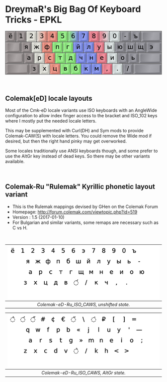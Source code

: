 DreymaR's Big Bag Of Keyboard Tricks - EPKL
===========================================

![EPKL help image for Colemak-eD-Ru on an ANSI board](./Rulemak_ANS_EPKL.png)

<br>

Colemak[eD] locale layouts
--------------------------
Most of the Cmk-eD locale variants use ISO keyboards with an AngleWide configuration to allow index finger access to the bracket and ISO_102 keys where I mostly put the needed locale letters.
  
This may be supplemented with Curl(DH) and Sym mods to provide Colemak-CAW(S) with locale letters. You could remove the Wide mod if desired, but then the right hand pinky may get overworked.
  
Some locales traditionally use ANSI keyboards though, and some prefer to use the AltGr key instead of dead keys. So there may be other variants available.

<br>

Colemak-Ru "Rulemak" Kyrillic phonetic layout variant
-----------------------------------------------------
- This is the Rulemak mappings devised by GHen on the Colemak Forum
- Homepage: http://forum.colemak.com/viewtopic.php?id=519
- Version : 1.5 (2017-01-10)
- For Bulgarian and similar variants, some remaps are necessary such as C vs H.

<br>

|![EPKL help image for Colemak-eD-Ru CAWS on an ISO board, unshifted state](./Cmk-eD-Ru_ISO_CurlAWideSym/state0.png)|
|   :---:   |
|_Colemak-eD-Ru_ISO_CAWS, unshifted state._|

|![EPKL help image for Colemak-eD-Ru CAWS on an ISO board, AltGr state](./Cmk-eD-Ru_ISO_CurlAWideSym/state6.png)|
|   :---:   |
|_Colemak-eD-Ru_ISO_CAWS, AltGr state._|
